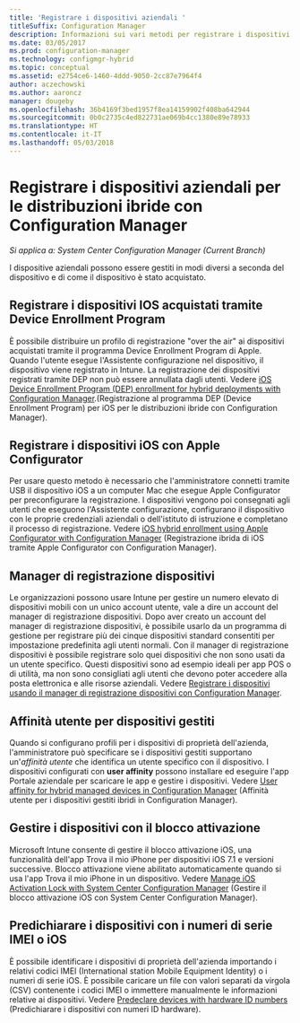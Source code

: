 ```yaml
---
title: 'Registrare i dispositivi aziendali '
titleSuffix: Configuration Manager
description: Informazioni sui vari metodi per registrare i dispositivi aziendali per le distribuzioni ibride con Configuration Manager.
ms.date: 03/05/2017
ms.prod: configuration-manager
ms.technology: configmgr-hybrid
ms.topic: conceptual
ms.assetid: e2754ce6-1460-4ddd-9050-2cc87e7964f4
author: aczechowski
ms.author: aaroncz
manager: dougeby
ms.openlocfilehash: 36b4169f3bed1957f8ea14159902f408ba642944
ms.sourcegitcommit: 0b0c2735c4ed822731ae069b4cc1380e89e78933
ms.translationtype: HT
ms.contentlocale: it-IT
ms.lasthandoff: 05/03/2018
---
```

# <a name="enroll-company-owned-devices-for-hybrid-deployments-with-configuration-manager"></a>Registrare i dispositivi aziendali per le distribuzioni ibride con Configuration Manager

*Si applica a: System Center Configuration Manager (Current Branch)*

I dispositive aziendali possono essere gestiti in modi diversi a seconda del dispositivo e di come il dispositivo è stato acquistato.  

## <a name="enroll-device-enrollment-program-ios-devices"></a>Registrare i dispositivi IOS acquistati tramite Device Enrollment Program  
 È possibile distribuire un profilo di registrazione "over the air" ai dispositivi acquistati tramite il programma Device Enrollment Program di Apple. Quando l'utente esegue l'Assistente configurazione nel dispositivo, il dispositivo viene registrato in Intune.  La registrazione dei dispositivi registrati tramite DEP non può essere annullata dagli utenti. Vedere [iOS Device Enrollment Program (DEP) enrollment for hybrid deployments with Configuration Manager](../../mdm/deploy-use/ios-device-enrollment-program-for-hybrid.md).(Registrazione al programma DEP (Device Enrollment Program) per iOS per le distribuzioni ibride con Configuration Manager).  

## <a name="enroll-ios-devices-with-apple-configurator"></a>Registrare i dispositivi iOS con Apple Configurator  
 Per usare questo metodo è necessario che l'amministratore connetti tramite USB il dispositivo iOS a un computer Mac che esegue Apple Configurator per preconfigurare la registrazione. I dispositivi vengono poi consegnati agli utenti che eseguono l'Assistente configurazione, configurano il dispositivo con le proprie credenziali aziendali o dell'istituto di istruzione e completano il processo di registrazione. Vedere [iOS hybrid enrollment using Apple Configurator with Configuration Manager](../../mdm/deploy-use/ios-hybrid-enrollment-using-apple-configurator.md) (Registrazione ibrida di iOS tramite Apple Configurator con Configuration Manager).  

## <a name="device-enrollment-manager"></a>Manager di registrazione dispositivi  
 Le organizzazioni possono usare Intune per gestire un numero elevato di dispositivi mobili con un unico account utente, vale a dire un account del manager di registrazione dispositivi. Dopo aver creato un account del manager di registrazione dispositivi, è possibile usarlo da un programma di gestione per registrare più dei cinque dispositivi standard consentiti per impostazione predefinita agli utenti normali. Con il manager di registrazione dispositivi è possibile registrare solo quei dispositivi che non sono usati da un utente specifico. Questi dispositivi sono ad esempio ideali per app POS o di utilità, ma non sono consigliati agli utenti che devono poter accedere alla posta elettronica e alle risorse aziendali. Vedere [Registrare i dispositivi usando il manager di registrazione dispositivi con Configuration Manager](../../mdm/deploy-use/enroll-devices-with-device-enrollment-manager.md).  

## <a name="user-affinity-for-managed-devices"></a>Affinità utente per dispositivi gestiti  
 Quando si configurano profili per i dispositivi di proprietà dell'azienda, l'amministratore può specificare se i dispositivi gestiti supportano un'*affinità utente* che identifica un utente specifico con il dispositivo. I dispositivi configurati con **user affinity** possono installare ed eseguire l'app Portale aziendale per scaricare le app e gestire i dispositivi. Vedere [User affinity for hybrid managed devices in Configuration Manager](../../mdm/deploy-use/user-affinity-for-hybrid-managed-devices.md) (Affinità utente per i dispositivi gestiti ibridi in Configuration Manager).  

## <a name="manage-devices-with-activation-lock"></a>Gestire i dispositivi con il blocco attivazione  
 Microsoft Intune consente di gestire il blocco attivazione iOS, una funzionalità dell'app Trova il mio iPhone per dispositivi iOS 7.1 e versioni successive. Blocco attivazione viene abilitato automaticamente quando si usa l'app Trova il mio iPhone in un dispositivo. Vedere [Manage iOS Activation Lock with System Center Configuration Manager](../../mdm/deploy-use/manage-ios-activation-lock.md) (Gestire il blocco attivazione iOS con System Center Configuration Manager).

 ## <a name="predeclare-devices-with-imei-or-ios-serial-numbers"></a>Predichiarare i dispositivi con i numeri di serie IMEI o iOS

È possibile identificare i dispositivi di proprietà dell'azienda importando i relativi codici IMEI (International station Mobile Equipment Identity) o i numeri di serie iOS. È possibile caricare un file con valori separati da virgola (CSV) contenente i codici IMEI o immettere manualmente le informazioni relative ai dispositivi.  Vedere [Predeclare devices with hardware ID numbers](../../mdm/deploy-use/predeclare-devices-with-hardware-id.md) (Predichiarare i dispositivi con numeri ID hardware).
